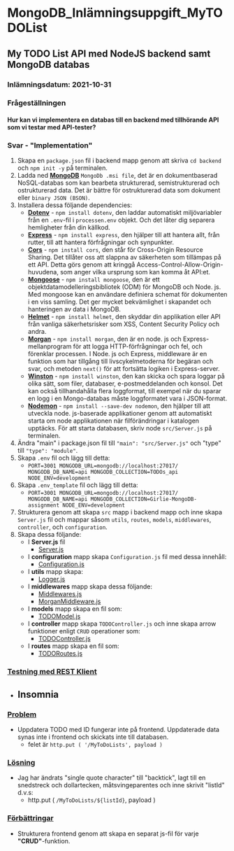 # MongoDB_Inlämningsuppgift_MyTODOList
## My TODO List API med NodeJS backend samt MongoDB databas
### Inlämningsdatum: 2021-10-31


### Frågeställningen
#### Hur kan vi implementera en databas till en backend med tillhörande API som vi testar med API-tester?

### Svar - "Implementation" 

1. Skapa en `package.json` fil i backend mapp genom att skriva `cd backend` och `npm init -y` på terminalen.
2. Ladda ned <u>**MongoDB**</u> `MongoDb .msi file`, det är en dokumentbaserad NoSQL-databas som kan bearbeta strukturerad, semistrukturerad och ostrukturerad data. Det är bättre för ostrukturerad data som dokument eller `binary JSON (BSON)`.
3. Installera dessa följande dependencies:
    - <u>**Dotenv**</u> - `npm install dotenv`, den laddar automatiskt miljövariabler från en `.env`-fil i `processen.env` objekt. Och det låter dig separera hemligheter från din källkod.
    - <u>**Express**</u> - `npm install express`, den hjälper till att hantera allt, från rutter, till att hantera förfrågningar och synpunkter.
    - <u>**Cors**</u> - `npm install cors`, den står för Cross-Origin Resource Sharing. Det tillåter oss att slappna av säkerheten som tillämpas på ett API. Detta görs genom att kringgå Access-Control-Allow-Origin-huvudena, som anger vilka ursprung som kan komma åt API:et.
    - <u>**Mongoose**</u> - `npm install mongoose`, den är ett objektdatamodelleringsbibliotek (ODM) för MongoDB och Node. js. Med mongoose kan en användare definiera schemat för dokumenten i en viss samling. Det ger mycket bekvämlighet i skapandet och hanteringen av data i MongoDB.
    - <u>**Helmet**</u> - `npm install helmet`, den skyddar din applikation eller API från vanliga säkerhetsrisker som XSS, Content Security Policy och andra.
    - <u>**Morgan**</u> - `npm install morgan`, den är en node. js och Express-mellanprogram för att logga HTTP-förfrågningar och fel, och förenklar processen. I Node. js och Express, middleware är en funktion som har tillgång till livscykelmetoderna för begäran och svar, och metoden `next()` för att fortsätta logiken i Express-server.
    - <u>**Winston**</u> - `npm install winston`, den kan skicka och spara loggar på olika sätt, som filer, databaser, e-postmeddelanden och konsol. Det kan också tillhandahålla flera loggformat, till exempel när du sparar en logg i en Mongo-databas måste loggformatet vara i JSON-format.
    - <u>**Nodemon**</u> - `npm install --save-dev nodemon`, den hjälper till att utveckla node. js-baserade applikationer genom att automatiskt starta om node applikationen när filförändringar i katalogen upptäcks. För att starta databasen, skriv node `src/Server.js` på terminalen.
4. Ändra "main" i package.json fil till `"main": "src/Server.js"` och "type" till `"type": "module"`.
5. Skapa `.env` fil och lägg till detta:
   - `PORT=3001
     MONGODB_URL=mongodb://localhost:27017/
     MONGODB_DB_NAME=api
     MONGODB_COLLECTION=TODOs_api
     NODE_ENV=development
     `
6. Skapa `.env_template` fil och lägg till detta:
   - `PORT=3001
     MONGODB_URL=mongodb://localhost:27017/
     MONGODB_DB_NAME=api
     MONGODB_COLLECTION=Girlie-MongoDB-assignment
     NODE_ENV=development`
7. Strukturera genom att skapa `src` mapp i backend mapp och inne skapa `Server.js` fil och mappar såsom `utils`, `routes`, `models`, `middlewares`, `controller`, och `configuration`.
8. Skapa dessa följande:
   - I **Server.js** fil
      - [Server.js](https://github.com/girlierazon84/MongoDB_Inlamningsuppgift_MyTODOList/blob/main/backend/src/Server.js)
   - I **configuration** mapp skapa `Configuration.js` fil med dessa innehåll:
      - [Configuration.js](https://github.com/girlierazon84/MongoDB_Inlamningsuppgift_MyTODOList/blob/main/backend/src/configuration/Configuration.js)
   - I **utils** mapp skapa:
     - [Logger.js](https://github.com/girlierazon84/MongoDB_Inlamningsuppgift_MyTODOList/blob/main/backend/src/utils/Logger.js)
   - I **middlewares** mapp skapa dessa följande:
      - [Middlewares.js](https://github.com/girlierazon84/MongoDB_Inlamningsuppgift_MyTODOList/blob/main/backend/src/middlewares/Middlewares.js)
      - [MorganMiddleware.js](https://github.com/girlierazon84/MongoDB_Inlamningsuppgift_MyTODOList/blob/main/backend/src/middlewares/MorganMiddleware.js)
   - I **models** mapp skapa en fil som:
      - [TODOModel.js](https://github.com/girlierazon84/MongoDB_Inlamningsuppgift_MyTODOList/blob/main/backend/src/models/TODOModel.js)
   - I **controller** mapp skapa `TODOController.js` och inne skapa arrow funktioner enligt `CRUD` operationer som:
      - [TODOController.js](https://github.com/girlierazon84/MongoDB_Inlamningsuppgift_MyTODOList/blob/main/backend/src/controller/TODOController.js)
   - I **routes** mapp skapa en fil som:
      - [TODORoutes.js](https://github.com/girlierazon84/MongoDB_Inlamningsuppgift_MyTODOList/blob/main/backend/src/routes/TODORoutes.js)

### <u>Testning med REST Klient</u>  
- **Insomnia**
    - 

### <u>Problem</u>
- Uppdatera TODO med ID fungerar inte på frontend. Uppdaterade data synas inte i frontend och skickats inte till databasen.
  - felet är `http.put ( '/MyToDoLists', payload )`

### <u>Lösning</u>
- Jag har ändrats "single quote character" till "backtick", lagt till en snedstreck och dollartecken, måtsvingeparentes och inne skrivit "listId" d.v.s:
   - http.put ( `/MyToDoLists/${listId}`, payload )

### <u>Förbättringar</u>
- Strukturera frontend genom att
  skapa en separat js-fil för varje **"CRUD"**-funktion.